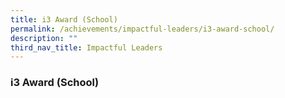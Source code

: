 ```yaml
---
title: i3 Award (School)
permalink: /achievements/impactful-leaders/i3-award-school/
description: ""
third_nav_title: Impactful Leaders
---
```

### **i3 Award (School)**



